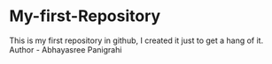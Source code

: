 # My-first-Repository
This is my first repository in github, I created it just to get a hang of it.
<br>
Author - Abhayasree Panigrahi
